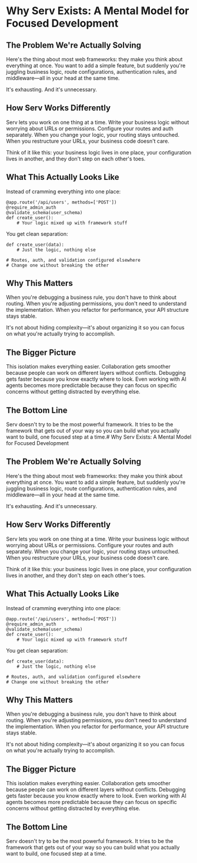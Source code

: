 # Why Serv Exists: A Mental Model for Focused Development

## The Problem We're Actually Solving

Here's the thing about most web frameworks: they make you think about everything at once. You want to add a simple feature, but suddenly you're juggling business logic, route configurations, authentication rules, and middleware—all in your head at the same time.

It's exhausting. And it's unnecessary.

## How Serv Works Differently

Serv lets you work on one thing at a time. Write your business logic without worrying about URLs or permissions. Configure your routes and auth separately. When you change your logic, your routing stays untouched. When you restructure your URLs, your business code doesn't care.

Think of it like this: your business logic lives in one place, your configuration lives in another, and they don't step on each other's toes.

## What This Actually Looks Like

Instead of cramming everything into one place:
```
@app.route('/api/users', methods=['POST'])
@require_admin_auth
@validate_schema(user_schema)
def create_user():
    # Your logic mixed up with framework stuff
```

You get clean separation:
```
def create_user(data):
    # Just the logic, nothing else
    
# Routes, auth, and validation configured elsewhere
# Change one without breaking the other
```

## Why This Matters

When you're debugging a business rule, you don't have to think about routing. When you're adjusting permissions, you don't need to understand the implementation. When you refactor for performance, your API structure stays stable.

It's not about hiding complexity—it's about organizing it so you can focus on what you're actually trying to accomplish.

## The Bigger Picture

This isolation makes everything easier. Collaboration gets smoother because people can work on different layers without conflicts. Debugging gets faster because you know exactly where to look. Even working with AI agents becomes more predictable because they can focus on specific concerns without getting distracted by everything else.

## The Bottom Line

Serv doesn't try to be the most powerful framework. It tries to be the framework that gets out of your way so you can build what you actually want to build, one focused step at a time.# Why Serv Exists: A Mental Model for Focused Development

## The Problem We're Actually Solving

Here's the thing about most web frameworks: they make you think about everything at once. You want to add a simple feature, but suddenly you're juggling business logic, route configurations, authentication rules, and middleware—all in your head at the same time.

It's exhausting. And it's unnecessary.

## How Serv Works Differently

Serv lets you work on one thing at a time. Write your business logic without worrying about URLs or permissions. Configure your routes and auth separately. When you change your logic, your routing stays untouched. When you restructure your URLs, your business code doesn't care.

Think of it like this: your business logic lives in one place, your configuration lives in another, and they don't step on each other's toes.

## What This Actually Looks Like

Instead of cramming everything into one place:
```
@app.route('/api/users', methods=['POST'])
@require_admin_auth
@validate_schema(user_schema)
def create_user():
    # Your logic mixed up with framework stuff
```

You get clean separation:
```
def create_user(data):
    # Just the logic, nothing else
    
# Routes, auth, and validation configured elsewhere
# Change one without breaking the other
```

## Why This Matters

When you're debugging a business rule, you don't have to think about routing. When you're adjusting permissions, you don't need to understand the implementation. When you refactor for performance, your API structure stays stable.

It's not about hiding complexity—it's about organizing it so you can focus on what you're actually trying to accomplish.

## The Bigger Picture

This isolation makes everything easier. Collaboration gets smoother because people can work on different layers without conflicts. Debugging gets faster because you know exactly where to look. Even working with AI agents becomes more predictable because they can focus on specific concerns without getting distracted by everything else.

## The Bottom Line

Serv doesn't try to be the most powerful framework. It tries to be the framework that gets out of your way so you can build what you actually want to build, one focused step at a time.
